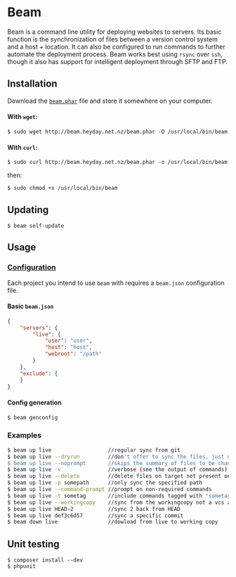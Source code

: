 # Beam

Beam is a command line utility for deploying websites to servers. Its basic function is the synchronization of files between a version control system and a host + location. It can also be configured to run commands to further automate the deployment process. Beam works best using `rsync` over `ssh`, though it also has support for intelligent deployment through SFTP and FTP.

## Installation

Download the [`beam.phar`](http://beam.heyday.net.nz/beam.phar) file and store it somewhere on your computer.

#### With `wget`:

    $ sudo wget http://beam.heyday.net.nz/beam.phar -O /usr/local/bin/beam

#### With `curl`:

    $ sudo curl http://beam.heyday.net.nz/beam.phar -o /usr/local/bin/beam

then:

    $ sudo chmod +x /usr/local/bin/beam


## Updating

    $ beam self-update

## Usage

### [Configuration](CONFIG.md)

Each project you intend to use `beam` with requires a `beam.json` configuration file.

#### Basic `beam.json`

```json
{
	"servers": {
		"live": {
			"user": "user",
			"host": "host",
			"webroot": "/path"
		}
	},
	"exclude": {
	}
}
```

#### Config generation

```bash
$ beam genconfig
```

### Examples

```bash
$ beam up live                  //regular sync from git
$ beam up live --dryrun         //don't offer to sync the files, just display changes
$ beam up live --noprompt       //skips the summary of files to be changed and doesn't prompt for confirmation
$ beam up live -v               //verbose (see the output of commands)
$ beam up live --delete         //delete files on target not present on local
$ beam up live -p somepath      //only sync the specified path
$ beam up live --command-prompt //prompt on non-required commands
$ beam up live -t sometag       //include commands tagged with "sometag"
$ beam up live --workingcopy    //sync from the workingcopy not a vcs archive
$ beam up live HEAD~2           //sync 2 back from HEAD
$ beam up live def3c6d57        //sync a specific commit
$ beam down live                //dowload from live to working copy
```

## Unit testing

    $ composer install --dev
    $ phpunit
